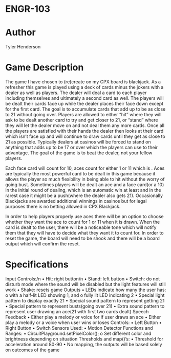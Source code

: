 # ENGR-103

# Author
Tyler Henderson

# Game Description
The game I have chosen to (re)create on my CPX board is blackjack. As a refresher this game is played using a deck of cards minus the jokers with a dealer as well as players. The dealer will deal a card to each player including themselves and ultimately a second card as well. The players will be dealt their cards face up while the dealer places their face down except for the first card. The goal is to accumulate cards that add up to be as close to 21 without going over. Players are allowed to either “hit” where they will ask to be dealt another card to try and get closer to 21, or “stand” where they will let the dealer move on and not deal them any more cards. Once all the players are satisfied with their hands the dealer then looks at their card which isn’t face up and will continue to draw cards until they get as close to 21 as possible. Typically dealers at casinos will be forced to stand on anything that adds up to be 17 or over which the players can use to their advantage. The goal of the game is to beat the dealer, not your fellow players.

Each face card will count for 10, aces count for either 1 or 11 which is . Aces are typically the most powerful card to be dealt in this game because it allows the player so much flexibility in being able to hit without the worry of going bust. Sometimes players will be dealt an ace and a face card(or a 10) in the initial round of dealing, which is an automatic win at least and in the rarest case it might be a push(where the dealer also gets 21). Occasionally Blackjacks are awarded additional winnings in casinos but for legal purposes there is no betting allowed in CPX Blackjack.

In order to help players properly use aces there will be an option to choose whether they want the ace to count for 1 or 11 when it is drawn. When the card is dealt to the user, there will be a noticeable tone which will notify them that they will have to decide what they want it to count for.
In order to reset the game, the board will need to be shook and there will be a board output which will confirm the reset.

# Specifications
Input Controls:/n
•	Hit: right button/n
•	Stand: left button
•	Switch: do not disturb mode where the sound will be disabled but the light features will still work
•	Shake: resets game
Outputs
•	LEDs indicate how many the user has:
o	with a half-lit LED showing 1, and 
o	fully lit LED indicating 2
•	Special light pattern to display exactly 21
•	Special sound pattern to represent getting 21
•	Special pattern to represent busts(going over 21)
•	Extra sound pattern to represent user drawing an ace(21 with first two cards dealt)
Speech Feedback
•	Either play a melody or voice for if user draws an ace
•	Either play a melody or a voice when user wins or loses
Controls:
•	Left Button
•	Right Button
•	Switch
Sensors Used:
•	Motion Detector
Functions and Ranges:
•	CircuitPlayground.setPixelColor();
o	Set different color and brightness depending on situation
Thresholds and map()’s:
•	Threshold for acceleration around 80-90
•	No mapping, the outputs will be based solely on outcomes of the game
